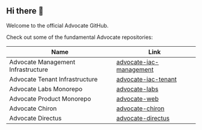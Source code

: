 ## Hi there 👋

 Welcome to the official Advocate GitHub.

Check out some of the fundamental Advocate repositories:

| Name | Link |
| ------ | ------ |
| Advocate Management Infrastructure | [advocate-iac-management](https://github.com/ouradvocates/advocate-iac-management) |
| Advocate Tenant Infrastructure | [advocate-iac-tenant](https://github.com/ouradvocates/advocate-iac-tenant) |
| Advocate Labs Monorepo | [advocate-labs](https://github.com/ouradvocates/advocate-labs) |
| Advocate Product Monorepo | [advocate-web](https://github.com/ouradvocates/advocate-web) |
| Advocate Chiron | [advocate-chiron](https://github.com/ouradvocates/advocate-chiron) |
| Advocate Directus | [advocate-directus](https://github.com/ouradvocates/advocate-directus) |
